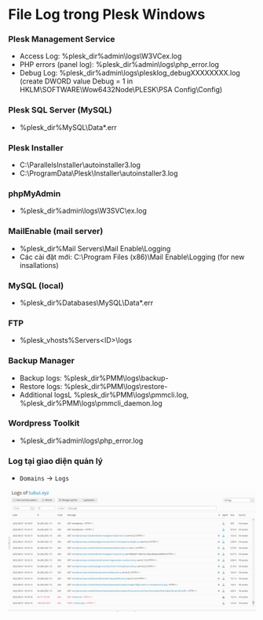 # File Log trong Plesk Windows

### Plesk Management Service

- Access Log: %plesk_dir%admin\logs\W3VC<IIS site ID>ex<date>.log
- PHP errors (panel log): %plesk_dir%admin\logs\php_error.log
- Debug Log: %plesk_dir%admin\logs\plesklog_debugXXXXXXXX.log (create DWORD value Debug = 1 in HKLM\SOFTWARE\Wow6432Node\PLESK\PSA Config\Config)

### Plesk SQL Server (MySQL)

- %plesk_dir%MySQL\Data\*.err

### Plesk Installer

- C:\ParallelsInstaller\autoinstaller3.log
- C:\ProgramData\Plesk\Installer\autoinstaller3.log

### phpMyAdmin

- %plesk_dir%admin\logs\W3SVC<IIS site ID>\ex<date>.log

### MailEnable (mail server)

- %plesk_dir%Mail Servers\Mail Enable\Logging
- Các cài đặt mới: C:\Program Files (x86)\Mail Enable\Logging (for new insallations)

### MySQL (local)

- %plesk_dir%Databases\MySQL\Data*.err

### FTP

- %plesk_vhosts%Servers\<ID>\logs

### Backup Manager

- Backup logs: %plesk_dir%PMM\logs\backup-<datetime>
- Restore logs: %plesk_dir%PMM\logs\restore-<datetime>
- Additional logsL %plesk_dir%PMM\logs\pmmcli.log, %plesk_dir%PMM\logs\pmmcli_daemon.log

### Wordpress Toolkit

- %plesk_dir%admin\logs\php_error.log

### Log tại giao diện quản lý

- ```Domains``` -> ```Logs```

![](./images/pl_logs.png)

